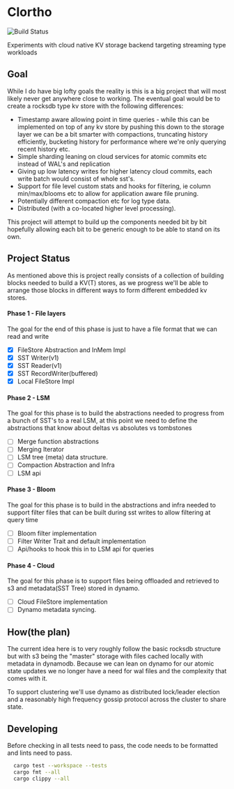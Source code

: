 # Clortho
![Build Status](https://github.com/tim-patterson/clortho/workflows/Test/badge.svg)

Experiments with cloud native KV storage backend targeting streaming type workloads

## Goal
While I do have big lofty goals the reality is this is a big project that will most likely
never get anywhere close to working.
The eventual goal would be to create a rocksdb type kv store with the following differences:

* Timestamp aware allowing point in time queries - while this can be implemented on top of
any kv store by pushing this down to the storage layer we can be a bit smarter with compactions,
truncating history efficiently, bucketing history for performance where we're only querying recent
history etc.
* Simple sharding leaning on cloud services for atomic commits etc instead of WAL's and replication
* Giving up low latency writes for higher latency cloud commits, each write batch would
consist of whole sst's.
* Support for file level custom stats and hooks for filtering, ie column min/max/blooms etc to allow for application
aware file pruning.
* Potentially different compaction etc for log type data.
* Distributed (with a co-located higher level processing).

This project will attempt to build up the components needed bit by bit hopefully allowing
each bit to be generic enough to be able to stand on its own.


## Project Status
As mentioned above this is project really consists of a collection of building blocks needed to build
a KV(T) stores, as we progress we'll be able to arrange those blocks in different ways to form
different embedded kv stores.

#### Phase 1 - File layers
The goal for the end of this phase is just to have a file format that we can read and write
- [x] FileStore Abstraction and InMem Impl
- [x] SST Writer(v1)
- [x] SST Reader(v1)
- [x] SST RecordWriter(buffered)
- [x] Local FileStore Impl

#### Phase 2 - LSM
The goal for this phase is to build the abstractions needed to progress from a bunch of SST's
to a real LSM, at this point we need to define the abstractions that know about deltas vs
absolutes vs tombstones
- [ ] Merge function abstractions
- [ ] Merging Iterator
- [ ] LSM tree (meta) data structure.
- [ ] Compaction Abstraction and Infra
- [ ] LSM api

#### Phase 3 - Bloom
The goal for this phase is to build in the abstractions and infra needed to support
filter files that can be built during sst writes to allow filtering at query time
- [ ] Bloom filter implementation
- [ ] Filter Writer Trait and default implementation
- [ ] Api/hooks to hook this in to LSM api for queries

#### Phase 4 - Cloud
The goal for this phase is to support files being offloaded and retrieved to s3 and
metadata(SST Tree) stored in dynamo.
- [ ] Cloud FileStore implementation
- [ ] Dynamo metadata syncing.

## How(the plan)
The current idea here is to very roughly follow the basic rocksdb structure but with
s3 being the "master" storage with files cached locally with metadata in dynamodb.
Because we can lean on dynamo for our atomic state updates we no longer have a need for
wal files and the complexity that comes with it.

To support clustering we'll use dynamo as distributed lock/leader election and a reasonably high
frequency gossip protocol across the cluster to share state.


## Developing
Before checking in all tests need to pass,
the code needs to be formatted and lints need to pass.
```sh
  cargo test --workspace --tests
  cargo fmt --all
  cargo clippy --all
```
